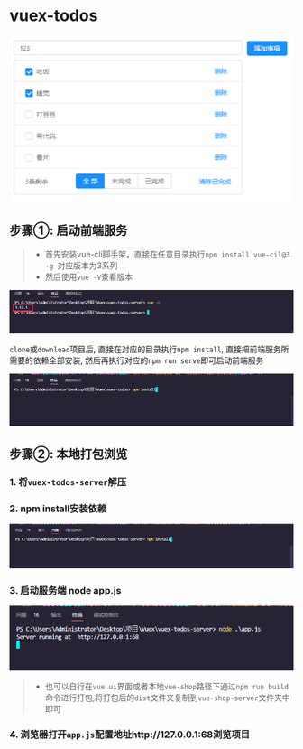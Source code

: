 # vuex-todos

![](img/01.png)

## 步骤①: 启动前端服务

> - 首先安装vue-cli脚手架，直接在任意目录执行`npm install vue-cil@3 -g `对应版本为3系列
> - 然后使用`vue -V`查看版本

![](img/05.png)

`clone`或`download`项目后, 直接在对应的目录执行`npm install`, 直接把前端服务所需要的依赖全部安装, 然后再执行对应的`npm run serve`即可启动前端服务

![](img/03.png)



## 步骤②: 本地打包浏览

### 1. 将`vuex-todos-server`解压

### 2. npm install安装依赖

![](img/04.png)

### 3. 启动服务端  node app.js

![](img/02.png)

> - 也可以自行在`vue ui`界面或者本地`vue-shop`路径下通过`npm run build`命令进行打包,将打包后的`dist`文件夹复制到`vue-shop-server`文件夹中即可

### 4. 浏览器打开`app.js`配置地址http://127.0.0.1:68浏览项目
